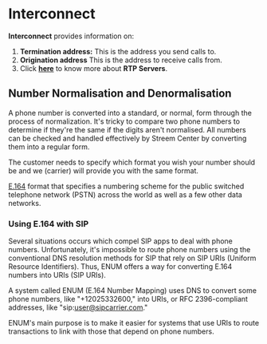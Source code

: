 # Interconnect

**Interconnect** provides information on:

1. **Termination address:** This is the address you send calls to.
2. **Origination address** This is the address to receive calls from.
3. Click [**here**](https://docs.connexcs.com/setup/settings/servers/#real-time-transport-protocol-servers) to know more about **RTP Servers**.

## Number Normalisation and Denormalisation

A phone number is converted into a standard, or normal, form through the process of normalization. It's tricky to compare two phone numbers to determine if they're the same if the digits aren't normalised. All numbers can be checked and handled effectively by Streem Center by converting them into a regular form.

The customer needs to specify which format you wish your number should be and we (carrier) will provide you with the same format.

[E.164](https://en.wikipedia.org/wiki/E.164#:~:text=164%20defines%20a%20general%20format,a%20maximum%20of%20twelve%20digits.) format that specifies a numbering scheme for the public switched telephone network (PSTN) across the world as well as a few other data networks.

### Using E.164 with SIP

Several situations occurs which compel SIP apps to deal with phone numbers. Unfortunately, it's impossible to route phone numbers using the conventional DNS resolution methods for SIP that rely on SIP URIs (Uniform Resource Identifiers). Thus, ENUM offers a way for converting E.164 numbers into URIs (SIP URIs).

A system called ENUM (E.164 Number Mapping) uses DNS to convert some phone numbers, like "+12025332600," into URIs, or RFC 2396-compliant addresses, like "sip:user@sipcarrier.com."

ENUM's main purpose is to make it easier for systems that use URIs to route transactions to link with those that depend on phone numbers.